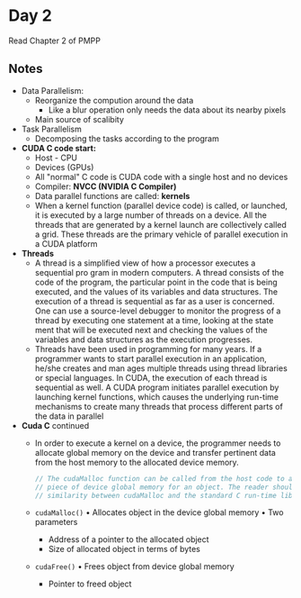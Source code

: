 # Day 2

Read Chapter 2 of PMPP

## Notes

- Data Parallelism:
  - Reorganize the compution around the data
    - Like a blur operation only needs the data about its nearby pixels
  - Main source of scalibity
- Task Parallelism
  - Decomposing the tasks according to the program
- **CUDA C code start:**
  - Host - CPU
  - Devices (GPUs)
  - All  "normal" C code is CUDA code with a single host and no devices
  - Compiler: **NVCC (NVIDIA C Compiler)**
  - Data parallel functions are called: **kernels**
  - When a kernel function (parallel device code) is
    called, or launched, it is executed by a large number of threads on a device. All the
    threads that are generated by a kernel launch are collectively called a grid. These
    threads are the primary vehicle of parallel execution in a CUDA platform
- **Threads**
  - A thread is a simplified view of how a processor executes a sequential pro
    gram in modern computers. A thread consists of the code of the program,
    the particular point in the code that is being executed, and the values of its
    variables and data structures. The execution of a thread is sequential as far
    as a user is concerned. One can use a source-level debugger to monitor the
    progress of a thread by executing one statement at a time, looking at the state
    ment that will be executed next and checking the values of the variables and
    data structures as the execution progresses.
  - Threads have been used in programming for many years. If a programmer
    wants to start parallel execution in an application, he/she creates and man
    ages multiple threads using thread libraries or special languages. In CUDA,
    the execution of each thread is sequential as well. A CUDA program initiates
    parallel execution by launching kernel functions, which causes the underlying
    run-time mechanisms to create many threads that process different parts of the
    data in parallel
- **Cuda C** continued
  - In order to execute a kernel on a device, the programmer needs to allocate global memory on the device and
    transfer pertinent data from the host memory to the allocated device memory.

    ```cpp
    // The cudaMalloc function can be called from the host code to allocate a 
    // piece of device global memory for an object. The reader should notice the striking 
    // similarity between cudaMalloc and the standard C run-time library malloc function. 
    ```
  - `cudaMalloc()`
    • Allocates object in the device global memory
    • Two parameters

    - Address of a pointer to the allocated object
    - Size of allocated object in terms of bytes
  - `cudaFree()`
    • Frees object from device global memory

    - Pointer to freed object
